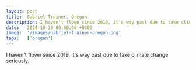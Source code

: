 ```yaml
---
layout: post
title:  Gabriel Trainer, Oregon
description: I haven't flown since 2019, it's way past due to take climate change seriously....
date:   2024-10-30 00:00:00 +0300
image:  '/images/gabriel-trainer-oregon.png'
tags:   ['oregon']
---
```

I haven't flown since 2019, it's way past due to take climate change seriously.

